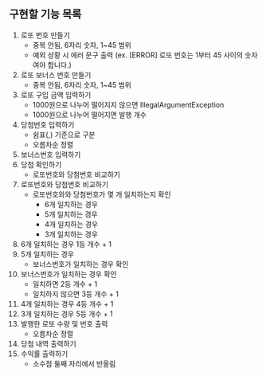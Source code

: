 ## 구현할 기능 목록
1. 로또 번호 만들기
   - 중복 안됨, 6자리 숫자, 1~45 범위
   - 예외 상황 시 에러 문구 출력 (ex. [ERROR] 로또 번호는 1부터 45 사이의 숫자여야 합니다.)
2. 로또 보너스 번호 만들기
   - 중복 안됨, 6자리 숫자, 1~45 범위
3. 로또 구입 금액 입력하기
   - 1000원으로 나누어 떨어지지 않으면 IllegalArgumentException
   - 1000원으로 나누어 떨어지면 발행 개수
4. 당첨번호 입력하기
   - 쉼표(,) 기준으로 구분
   - 오름차순 정렬
5. 보너스번호 입력하기
6. 당첨 확인하기
    - 로또번호와 당첨번호 비교하기
7. 로또번호와 당첨번호 비교하기
   - 로또번호와와 당첨번호가 몇 개 일치하는지 확인
     - 6개 일치하는 경우 
     - 5개 일치하는 경우
     - 4개 일치하는 경우
     - 3개 일치하는 경우 
8. 6개 일치하는 경우 1등 개수 + 1
9. 5개 일치하는 경우
    - 보너스번호가 일치하는 경우 확인
10. 보너스번호가 일치하는 경우 확인
    - 일치하면 2등 개수 + 1
    - 일치하지 않으면 3등 개수 + 1
11. 4개 일치하는 경우 4등 개수 + 1
12. 3개 일치하는 경우 5등 개수 + 1
13. 발행한 로또 수량 및 번호 출력
    - 오름차순 정렬
14. 당첨 내역 출력하기
15. 수익률 출력하기
    - 소수점 둘째 자리에서 반올림